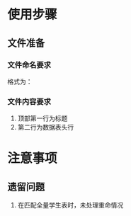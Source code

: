 # 使用步骤
## 文件准备
### 文件命名要求
格式为：
### 文件内容要求
1. 顶部第一行为标题
2. 第二行为数据表头行

# 注意事项
## 遗留问题
1. 在匹配全量学生表时，未处理重命情况